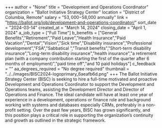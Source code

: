 +++
author = "None"
title = "Development and Operations Coordinator"
organization = "Ballot Initiative Strategy Center"
location = "District of Columbia, Remote"
salary = "$53,000-$58,000 annually"
link = "https://ballot.org/job/development-and-operations-coordinator/"
sort_date = "2024-03-14"
created_at = "March 14, 2024"
closing_date = "April 1, 2024"
a_job_type = ["Full Time"]
b_benefits = ["General Benefits","Retirement","Paid Leave","Health Insurance","Paid Vacation","Dental","Vision","Sick time","Disability insurance","Professional development","FSA","Sabbatical ","Transit benefits","Short-term disability insurance","Long-term disability insurance","health insurance","a retirement plan (with a company contribution starting the first of the quarter after 6 months of employment)","paid time off","and 10 paid holidays"]
c_feedback = ""
aa_degrees_required = "No degree required"
thumbnail = "../../images/BISC2024-logoprimary_6aeafb6d.png"
+++
The Ballot Initiative Strategy Center (BISC) is seeking to hire a full-time motivated and proactive Development and Operations Coordinator to support the Development and Operations teams, assisting the Development Director and Director of Operations and Finance. The ideal candidate will have at least one year of experience in a development, operations or finance role and background working with systems and databases especially CRMs, preferably in a non-profit setting. Over the past few years, BISC has grown significantly, and this position plays a critical role in supporting the organization’s continuity and growth as outlined in the strategic framework.